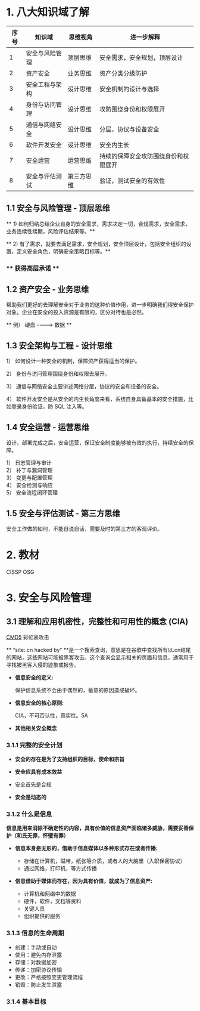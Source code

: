 # 1. 八大知识域了解
|序号| 知识域     | 思维视角  | 进一步解释              |
|---------|---------|-------|--------------------|
|1| 安全与风险管理 | 顶层思维  | 安全需求，安全规划，顶层设计     |
|2| 资产安全    | 业务思维  | 资产分类分级防护           |
|3| 安全工程与架构 | 设计思维  | 安全机制的设计与选择         |
|4| 身份与访问管理 | 设计思维  | 攻防围绕身份和权限展开        |
|5| 通信与网络安全 | 设计思维  | 分层，协议与设备安全         |
|6| 软件开发安全  | 设计思维  | 安全内生长              |
|7| 安全运营    | 运营思维  | 持续的保障安全攻防围绕身份和权限展开 |
|8| 安全与评估测试 | 第三方思维 | 验证，测试安全的有效性        |


## 1.1 安全与风险管理 - 顶层思维
** 1) 如何归纳总结企业自身的安全需求，需求决定一切，合规需求，安全需求，业务连续性续期，风险评估结果等。** 

** 2) 有了需求，就要去满足需求，安全规划，安全顶层设计，包括安全组织的设置，定义安全角色，明确安全策略目标等。**  

### ** 获得高层承诺 **

## 1.2 资产安全 - 业务思维

帮助我们更好的去理解安全对于业务的这种价值作用，进一步明确我们得安全保护对象。企业在安全的投入资源是有限的，区分对待也是必然。

** 例） 硬盘 ----> 数据 **

## 1.3 安全架构与工程 - 设计思维

1） 如何设计一种安全的机制，保障资产获得适当的保护。

2） 身份与访问管理围绕身份和权限去展开。

3） 通信与网络安全主要讲述网络分层，协议的安全和设备的安全。

4） 软件开发安全是从安全的内生长角度来看，系统自身具备基本的安全措施，比如登录身份验证，防 SQL 注入等。

## 1.4 安全运营 - 运营思维

设计，部署完成之后，安全运营，保证安全制度能够被有效的执行，持续安全的保障。

1） 日志管理与审计  
2） 补丁与漏洞管理  
3） 变更与配置管理  
4） 安全检测与响应   
5） 安全流程闭环管理 

## 1.5 安全与评估测试 - 第三方思维

安全工作做的如何，不能自说自话，需要及时的第三方的客观评价。


# 2. 教材

CISSP OSG

# 3. 安全与风险管理

## 3.1 理解和应用机密性，完整性和可用性的概念 (CIA)

[CMD5](https://www.cmd5.com/)  彩虹表攻击

** “site:.cn hacked by” **是一个搜索查询，意思是在谷歌中查找所有以.cn结尾的网站，这些网站可能被黑客攻击。这个查询会显示相关的页面和信息，通常用于寻找被黑客入侵的迹象或报告。

- **信息安全的定义:** 

  保护信息系统不会由于偶然的，蓄意的原因造成破坏。

- **信息安全的核心原则:**

  CIA，不可否认性，真实性。5A

- **其他相关安全概念**

### 3.1.1 完整的安全计划

- **安全的存在是为了支持组织的目标，使命和宗旨**

- **安全应具有成本效益**

- 安全首先是合规

- **安全是动态的**

### 3.1.2 什么是信息

**信息是用来消除不确定性的内容，具有价值的信息资产面临诸多威胁，需要妥善保护（和氏无罪，怀璧有罪）**

- **信息本身是无形的，借助于信息媒体以多种形式存在或者传播:**
  - 存储在计算机，磁带，纸张等介质，或者人的大脑里（入职保密协议）
  - 通过网络，打印机，等方式传播

- **信息借助于媒体而存在，因为具有价值，就成为了信息资产:**
  - 计算机和网络中的数据
  - 硬件，软件，文档等资料
  - 关键人员
  - 组织提供的服务

### 3.1.3 信息的生命周期
- 创建：手动或自动
- 使用：避免内存泄露
- 存储：对数据加密
- 传递：加密协议传输
- 更改：严格按照变更管理流程
- 销毁：防止发生泄露

### 3.1.4 基本目标

